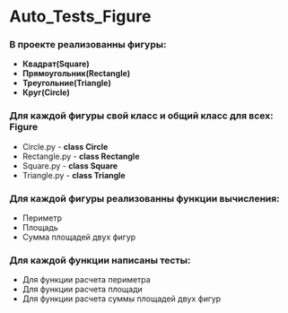 # Auto_Tests_Figure

### В проекте реализованны фигуры:

- **Квадрат(Square)**
- **Прямоугольник(Rectangle)**
- **Треугольние(Triangle)**
- **Круг(Circle)**

### Для каждой фигуры свой класс и общий класс для всех: Figure
- Circle.py - **class Circle**
- Rectangle.py - **class Rectangle**
- Square.py - **class Square**
- Triangle.py - **class Triangle**

### Для каждой фигуры реализованны функции вычисления:

- Периметр
- Площадь
- Сумма площадей двух фигур

### Для каждой функции написаны тесты:
- Для функции расчета периметра 
- Для функции расчета площади 
- Для функции расчета суммы площадей двух фигур